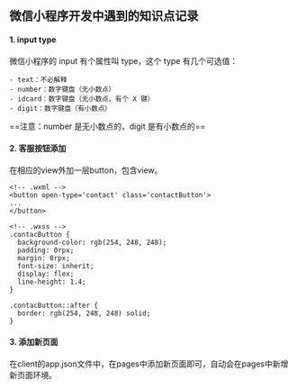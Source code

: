 ## 微信小程序开发中遇到的知识点记录

#### 1. input type

 微信小程序的 input 有个属性叫 type，这个 type 有几个可选值：
```
- text：不必解释
- number：数字键盘（无小数点）
- idcard：数字键盘（无小数点、有个 X 键）
- digit：数字键盘（有小数点）
```
 ==注意：number 是无小数点的，digit 是有小数点的==

#### 2. 客服按钮添加

在相应的view外加一层button，包含view。

```
<!-- .wxml -->
<button open-type='contact' class='contactButton'>
...
</button>
```

```
<!-- .wxss -->
.contacButton {
  background-color: rgb(254, 248, 248);
  padding: 0rpx;
  margin: 0rpx;
  font-size: inherit;
  display: flex;
  line-height: 1.4;
}

.contacButton::after {
  border: rgb(254, 248, 248) solid;
}
```

#### 3. 添加新页面

在client的app.json文件中，在pages中添加新页面即可，自动会在pages中新增新页面环境。